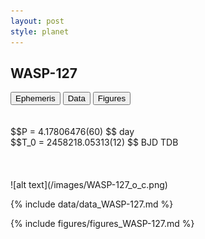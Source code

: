 ```yaml
---
layout: post
style: planet
---
```

<script src="../js/planets.js"></script>

## WASP-127

<!-- Tab links -->
<div class="tab">
<button class="tablinks" onclick="openCity(event, 'Ephemeris')">Ephemeris</button>
<button class="tablinks" onclick="openCity(event, 'Data')">Data</button>
<button class="tablinks" onclick="openCity(event, 'Figures')">Figures</button>
</div>

<!-- Tab content -->
<div id="Ephemeris" class="tabcontent" markdown="1">
<br/><br/>
$$P = 4.17806476(60) $$ day <br/>
$$T_0 = 2458218.05313(12) $$ BJD TDB
<br/><br/>
<br/><br/>
![alt text](/images/WASP-127_o_c.png)
</div>


<div id="Data" class="tabcontent" markdown="1">

{% include data/data_WASP-127.md %}

</div>

<div id="Figures" class="tabcontent" markdown="1">
{% include figures/figures_WASP-127.md %}
</div>


<script src="../js/tabs.js"></script>


